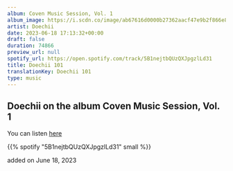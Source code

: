 ```yaml
---
album: Coven Music Session, Vol. 1
album_image: https://i.scdn.co/image/ab67616d0000b27362aacf47e9b2f866e80dcbd8
artist: Doechii
date: 2023-06-18 17:13:32+00:00
draft: false
duration: 74866
preview_url: null
spotify_url: https://open.spotify.com/track/5B1nejtbQUzQXJpgzlLd31
title: Doechii 101
translationKey: Doechii 101
type: music
---
```


## Doechii on the album Coven Music Session, Vol. 1

You can listen [here](https://open.spotify.com/track/5B1nejtbQUzQXJpgzlLd31)

{{% spotify "5B1nejtbQUzQXJpgzlLd31" small %}}

added on June 18, 2023